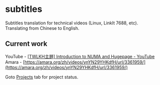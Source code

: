 # subtitles
Subtitles translation for technical videos (Linux, LinkIt 7688, etc). Translating from Chinese to English.

## Current work
YouTube - [[TWLKH主題] Introduction to NUMA and Hugepage - YouTube](https://www.youtube.com/watch?v=eTxx68jEDXU)
Amara - [https://amara.org/zh/videos/ynYN29YHKdfH/url/3361959/](https://amara.org/zh/videos/ynYN29YHKdfH/url/3361959/)

Goto [Projects](https://github.com/vi9076/subtitles/projects/1) tab for project status.
